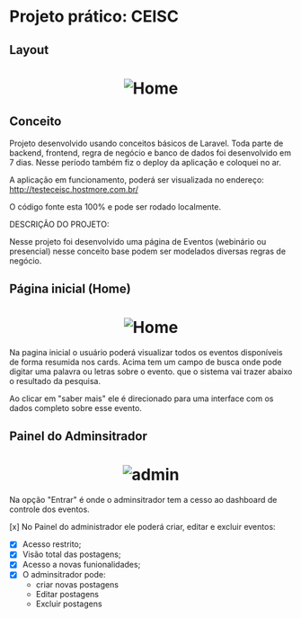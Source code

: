 

<h1>Projeto prático: CEISC</h1>


## Layout



<h1 align="center">
    <img alt="Home" title="#Ecoleta" src="https://user-images.githubusercontent.com/45882588/111509234-4a9bcc80-872b-11eb-9a9f-f630ff43cb1b.JPG" />
</h1>



## Conceito


Projeto desenvolvido usando conceitos básicos de Laravel.
Toda parte de backend, frontend, regra de negócio e banco de dados foi desenvolvido em 7 dias. 
Nesse período também fiz o deploy da aplicação e coloquei no ar.

A aplicação em funcionamento, poderá ser visualizada no endereço: http://testeceisc.hostmore.com.br/

O código fonte esta 100% e pode ser rodado localmente.

DESCRIÇÃO DO PROJETO:

Nesse projeto foi desenvolvido uma página de Eventos (webinário ou presencial)
nesse conceito base podem ser modelados diversas regras de negócio.



## Página inicial (Home)


<h1 align="center">
    <img alt="Home" title="#Ecoleta" src="https://user-images.githubusercontent.com/45882588/111512868-f8f54100-872e-11eb-95a3-e3a9b3ea48e8.JPG" />
</h1>

Na pagina inicial o usuário poderá visualizar todos os eventos disponíveis de forma resumida nos cards.
Acima tem um campo de busca onde pode digitar uma palavra ou letras sobre o evento.
que o sistema vai trazer abaixo o resultado da pesquisa. 


Ao clicar em "saber mais" ele é direcionado para uma interface com os dados completo sobre esse evento.

## Painel do Adminsitrador
<h1 align="center">
    <img alt="admin" title="#Ecoleta" src="https://user-images.githubusercontent.com/45882588/111512206-4329f280-872e-11eb-9651-34e9b144383d.jpg" />
</h1>

Na opção "Entrar" é onde o adminsitrador tem a cesso ao dashboard de controle dos eventos.

[x] No Painel do administrador ele poderá criar, editar e excluir eventos:
   - [x] Acesso restrito;
   - [x] Visão total das postagens;
   - [x] Acesso a novas funionalidades;
   - [x] O adminsitrador pode:
     - criar novas postagens
     - Editar postagens
     - Excluir postagens





